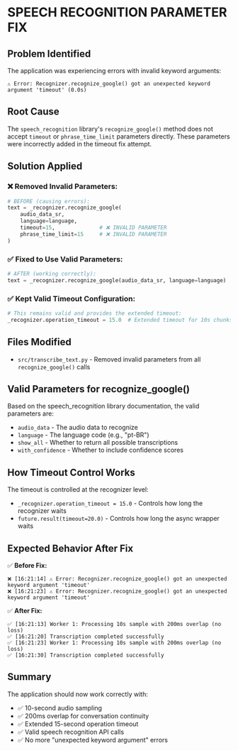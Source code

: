 # SPEECH RECOGNITION PARAMETER FIX

## Problem Identified

The application was experiencing errors with invalid keyword arguments:

```
⚠️ Error: Recognizer.recognize_google() got an unexpected keyword argument 'timeout' (0.0s)
```

## Root Cause

The `speech_recognition` library's `recognize_google()` method does not accept `timeout` or `phrase_time_limit` parameters directly. These parameters were incorrectly added in the timeout fix attempt.

## Solution Applied

### ❌ **Removed Invalid Parameters:**

```python
# BEFORE (causing errors):
text = _recognizer.recognize_google(
    audio_data_sr, 
    language=language,
    timeout=15,              # ❌ INVALID PARAMETER
    phrase_time_limit=15     # ❌ INVALID PARAMETER
)
```

### ✅ **Fixed to Use Valid Parameters:**

```python
# AFTER (working correctly):
text = _recognizer.recognize_google(audio_data_sr, language=language)
```

### ✅ **Kept Valid Timeout Configuration:**

```python
# This remains valid and provides the extended timeout:
_recognizer.operation_timeout = 15.0  # Extended timeout for 10s chunks
```

## Files Modified

- `src/transcribe_text.py` - Removed invalid parameters from all `recognize_google()` calls

## Valid Parameters for recognize_google()

Based on the speech_recognition library documentation, the valid parameters are:

- `audio_data` - The audio data to recognize
- `language` - The language code (e.g., "pt-BR")
- `show_all` - Whether to return all possible transcriptions
- `with_confidence` - Whether to include confidence scores

## How Timeout Control Works

The timeout is controlled at the recognizer level:

- `_recognizer.operation_timeout = 15.0` - Controls how long the recognizer waits
- `future.result(timeout=20.0)` - Controls how long the async wrapper waits

## Expected Behavior After Fix

✅ **Before Fix:**

```
❌ [16:21:14] ⚠️ Error: Recognizer.recognize_google() got an unexpected keyword argument 'timeout'
❌ [16:21:23] ⚠️ Error: Recognizer.recognize_google() got an unexpected keyword argument 'timeout'
```

✅ **After Fix:**

```
✅ [16:21:13] Worker 1: Processing 10s sample with 200ms overlap (no loss)
✅ [16:21:20] Transcription completed successfully
✅ [16:21:23] Worker 1: Processing 10s sample with 200ms overlap (no loss)
✅ [16:21:30] Transcription completed successfully
```

## Summary

The application should now work correctly with:

- ✅ 10-second audio sampling
- ✅ 200ms overlap for conversation continuity
- ✅ Extended 15-second operation timeout
- ✅ Valid speech recognition API calls
- ✅ No more "unexpected keyword argument" errors
